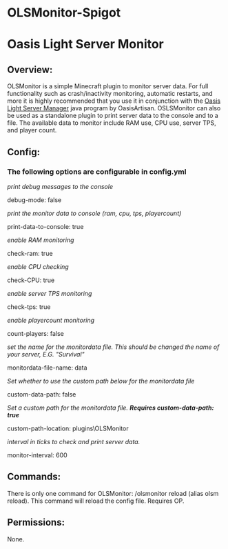 # OLSMonitor-Spigot
# Oasis Light Server Monitor
## Overview:

OLSMonitor is a simple Minecraft plugin to monitor server data.  For full functionality such as crash/inactivity monitoring, automatic restarts, and more it is highly recommended that you use it in conjunction with the [Oasis Light Server Manager](https://github.com/OasisArtisan/OasisLight-ServerManager) java program by OasisArtisan.  OSLSMonitor can also be used as a standalone plugin to print server data to the console and to a file.  The available data to monitor include RAM use, CPU use, server TPS, and player count.

## Config:
### The following options are configurable in config.yml

*print debug messages to the console*

debug-mode: false


*print the monitor data to console (ram, cpu, tps, playercount)*

print-data-to-console: true


*enable RAM monitoring*

check-ram: true


*enable CPU checking*

check-CPU: true


*enable server TPS monitoring*

check-tps: true


*enable playercount monitoring*

count-players: false


*set the name for the monitordata file.  This should be changed the name of your server, E.G. "Survival"*

monitordata-file-name: data


*Set whether to use the custom path below for the monitordata file*

custom-data-path: false


*Set a custom path for the monitordata file.  **Requires custom-data-path: true***

custom-path-location: plugins\OLSMonitor


*interval in ticks to check and print server data.*

monitor-interval: 600


## Commands:

There is only one command for OLSMonitor: /olsmonitor reload (alias olsm reload).  This command will reload the config file.  Requires OP.

## Permissions:

None.


